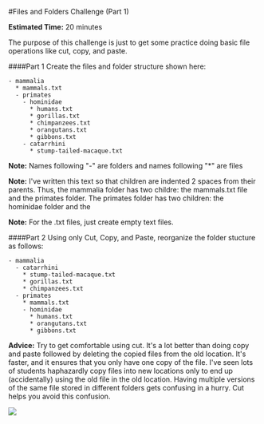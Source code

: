 #Files and Folders Challenge (Part 1)

**Estimated Time:** 20 minutes

The purpose of this challenge is just to get some practice doing basic file operations like cut, copy, and paste.

####Part 1
Create the files and folder structure shown here:

```
- mammalia
  * mammals.txt
  - primates
    - hominidae
      * humans.txt
      * gorillas.txt
      * chimpanzees.txt
      * orangutans.txt
      * gibbons.txt
    - catarrhini
      * stump-tailed-macaque.txt
```

**Note:** Names following "-" are folders and names following "*" are files

**Note:** I've written this text so that children are indented 2 spaces from their parents. Thus, the mammalia folder has two childre: the mammals.txt file and the primates folder. The primates folder has two children: the hominidae folder and the 

**Note:** For the .txt files, just create empty text files.

####Part 2
Using only Cut, Copy, and Paste, reorganize the folder stucture as follows:

```
- mammalia
  - catarrhini
    * stump-tailed-macaque.txt
    * gorillas.txt
    * chimpanzees.txt
  - primates
    * mammals.txt
    - hominidae
      * humans.txt
      * orangutans.txt
      * gibbons.txt
```

**Advice:** Try to get comfortable using cut. It's a lot better than doing copy and paste followed by deleting the copied files from the old location. It's faster, and it ensures that you only have one copy of the file. I've seen lots of students haphazardly copy files into new locations only to end up (accidentally) using the old file in the old location. Having multiple versions of the same file stored in different folders gets confusing in a hurry. Cut helps you avoid this confusion.


![](http://christensenacademy.org/img/signature.png)
